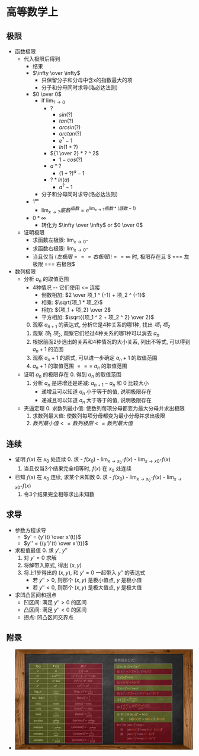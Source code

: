 #   高等数学上
##  极限
-   函数极限
    -   代入极限后得到
        -   结果
        -   $\infty \over \infty$
            -   只保留分子和分母中含x的指数最大的项
            -   分子和分母同时求导(洛必达法则)
        -   $0 \over 0$
            -   if $\lim_{? \to 0}$
                -   $?$
                    -   $sin(?)$
                    -   $tan(?)$
                    -   $arcsin(?)$
                    -   $arctan(?)$
                    -   $e ^ ? - 1$
                    -   $ln(1 + ?)$
                -   ${1 \over 2} * ? ^ 2$
                    -   $1 - cos(?)$
                -   $a * ?$
                    -   $(1 + ?) ^ a - 1$
                -   $? * ln(a)$
                    -   $a ^ ? - 1$
            -   分子和分母同时求导(洛必达法则)
        -   $1 ^ \infty$
            -   ${\lim_{x \to ?}底数 ^ {指数}} = {e ^ {\lim_{x \to ?} 指数 * (底数 - 1)}}$
        -   $0 * \infty$
            -   转化为 $\infty \over \infty$ or $0 \over 0$
    -   证明极限
        -   求函数左极限: $\lim_{x \to 0 ^ -}$
        -   求函数右极限: $\lim_{x \to 0 ^ +}$
        -   当且仅当 $(左极限 === 右极限) !== \infty$ 时,
            极限存在且 $ === 左极限 === 右极限$
-   数列极限
    -   分析 $a_n$ 的取值范围
        -   4种情况 -- 它们使用 <= 连接
            -   倒数相加: $2 \over 项_1 ^ {-1} + 项_2 ^ {-1}$
            -   相乘: $\sqrt{项_1 * 项_2}$
            -   相加: ${项_1 + 项_2} \over 2$
            -   平方相加: $\sqrt{{项_1 ^ 2 + 项_2 ^ 2} \over 2}$
        0.  观察 $a_{n + 1}$ 的表达式, 分析它是4种关系的哪1种, 找出 $项_1$ $项_2$
        1.  观察 $项_1$ $项_2$, 观察它们经过4种关系的哪1种可以消去 $a_n$
        2.  根据前面2步选出的关系和4种情况的大小关系, 列出不等式, 可以得到 $a_n + 1$ 的范围
        3.  观察 $a_n + 1$ 的原式, 可以进一步确定 $a_n + 1$ 的取值范围
        4.   $a_n + 1$ 的取值范围 $===$ $a_n$ 的取值范围
    -   证明 $a_n$ 的极限存在
        0.  得到 $a_n$ 的取值范围
        1.  分析 $a_n$ 是递增还是递减: $a_{n + 1} - a_n$ 和 0 比较大小
            -   递增且可以知道 $a_n$ 小于等于的值, 说明极限存在
            -   递减且可以知道 $a_n$ 大于等于的值, 说明极限存在
    -   夹逼定理
        0.  求数列最小值: 使数列每项分母都变为最大分母并求出极限
        1.  求数列最大值: 使数列每项分母都变为最小分母并求出极限
        2.  $数列最小值 <= 数列极限 <= 数列最大值$

##  连续
-   证明 $f(x)$ 在 $x_0$ 处连续
    0.  求
        -   $f(x_0)$
        -   $\lim_{x \to x_0 ^ -}f(x)$
        -   $\lim_{x \to x0 ^ +}f(x)$
    1.  当且仅当3个结果完全相等时, $f(x)$ 在 $x_0$ 处连续
-   已知 $f(x)$ 在 $x_0$ 连续, 求某个未知数
    0.  求
        -   $f(x_0)$
        -   $\lim_{x \to x_0 ^ -}f(x)$
        -   $\lim_{x \to x0 ^ +}f(x)$
    1.  令3个结果完全相等求出未知数

##  求导
-   参数方程求导
    -   $y' = {y'(t) \over x'(t)}$
    -   $y'' = {(y')'(t) \over x'(t)}$
-   求极值最值
    0.  求 $y'$, $y''$
    1.  对 $y' = 0$ 求解
    2.  将解带入原式, 得出 $(x, y)$
    3.  将上1步得出的 $(x, y)$, 和 $y' = 0$ 一起带入 $y''$ 的表达式
        -   若 $y'' > 0$, 则那个 $(x, y)$ 是极小值点, $y$ 是极小值
        -   若 $y'' < 0$, 则那个 $(x, y)$ 是极大值点, $y$ 是极大值
-   求凹凸区间和拐点
    -   凹区间: 满足 $y'' > 0$ 的区间
    -   凸区间: 满足 $y'' < 0$ 的区间
    -   拐点: 凹凸区间交界点

##  附录
-   <img src = "./math_images/求导.jpg">
